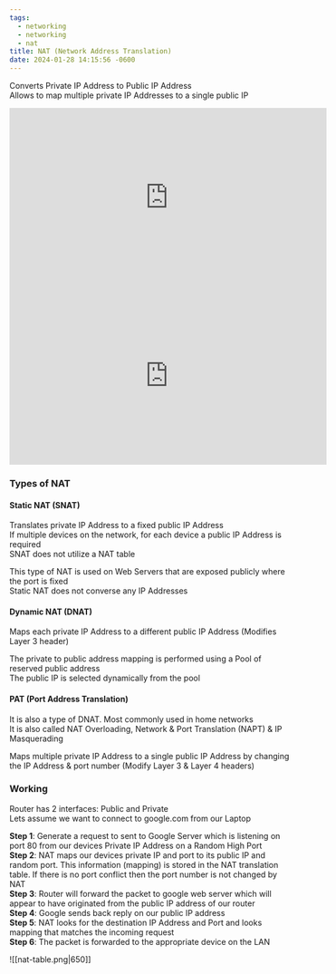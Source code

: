 ```yaml
---
tags:
  - networking
  - networking
  - nat
title: NAT (Network Address Translation)
date: 2024-01-28 14:15:56 -0600
---
```


Converts Private IP Address to Public IP Address  
Allows to map multiple private IP Addresses to a single public IP

<iframe width="560" height="315" src="https://www.youtube-nocookie.com/embed/qij5qpHcbBk?si=pykATO7iLQSSl00-" title="YouTube video player" frameborder="0" allow="accelerometer; autoplay; clipboard-write; encrypted-media; gyroscope; picture-in-picture; web-share" allowfullscreen></iframe>

<iframe width="560" height="315" src="https://www.youtube-nocookie.com/embed/videoseries?si=J6TJMmAIlB-dEYzo&amp;list=PLIFyRwBY_4bQ7tJvbLA9A0v8Fq9l-H923" title="YouTube video player" frameborder="0" allow="accelerometer; autoplay; clipboard-write; encrypted-media; gyroscope; picture-in-picture; web-share" allowfullscreen></iframe>

### Types of NAT

#### Static NAT (SNAT)
Translates private IP Address to a fixed public IP Address  
If multiple devices on the network, for each device a public IP Address is required  
SNAT does not utilize a NAT table  

This type of NAT is used on Web Servers that are exposed publicly where the port is fixed  
Static NAT does not converse any IP Addresses

#### Dynamic NAT (DNAT)
Maps each private IP Address to a different public IP Address (Modifies Layer 3 header)  

The private to public address mapping is performed using a Pool of reserved public address  
The public IP is selected dynamically from the pool

#### PAT (Port Address Translation)
It is also a type of DNAT. Most commonly used in home networks  
It is also called NAT Overloading, Network & Port Translation (NAPT) & IP Masquerading

Maps multiple private IP Address to a single public IP Address by changing the IP Address & port number (Modify Layer 3 & Layer 4 headers)  

### Working

Router has 2 interfaces: Public and Private  
Lets assume we want to connect to google.com from our Laptop

**Step 1**: Generate a request to sent to Google Server which is listening on port 80 from our devices Private IP Address on a Random High Port  
**Step 2**: NAT maps our devices private IP and port to its public IP and random port. This information (mapping) is stored in the NAT translation table. If there is no port conflict then the port number is not changed by NAT  
**Step 3**: Router will forward the packet to google web server which will appear to have originated from the public IP address of our router   
**Step 4**: Google sends back reply on our public IP address  
**Step 5**: NAT looks for the destination IP Address and Port and looks mapping that matches the incoming request  
**Step 6**: The packet is forwarded to the appropriate device on the LAN

![[nat-table.png|650]]
